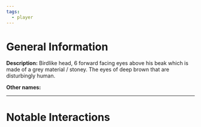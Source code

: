 ```yaml
---
tags:
  - player
---
```

# General Information
**Description:** Birdlike head, 6 forward facing eyes above his beak which is made of a grey material / stoney. The eyes of deep brown that are disturbingly human.

**Other names:** 

---

# Notable Interactions
